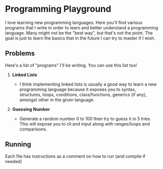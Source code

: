 # Programming Playground

I love learning new programming languages. Here you'll find various programs that I write in order to learn and better understand a programming language. Many might not be the "best way", but that's not the point. The goal is just to learn the basics that in the future I can try to master if I wish.

## Problems

Here's a list of "programs" I'll be writing. You can use this list too!

1. **Linked Lists**
   - I think implementing linked lists is usually a good way to learn a new programming language because it exposes you to syntax, structures, loops, conditions, class/functions, generics (if any), amongst other in the given language.

2. **Guessing Number**
   - Generate a random number 0 to 100 then try to guess it in 5 tries. This will expose you to cli and input along with ranges/loops and comparisons.

## Running

Each file has instructions as a comment on how to run (and compile if needed)